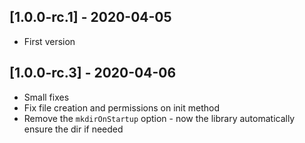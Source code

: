 ## [1.0.0-rc.1] - 2020-04-05
* First version

## [1.0.0-rc.3] - 2020-04-06
* Small fixes
* Fix file creation and permissions on init method
* Remove the `mkdirOnStartup` option - now the library automatically ensure the dir if needed
